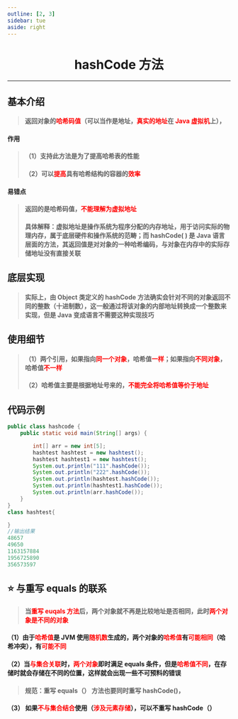 ```yaml
---
outline: [2, 3]
sidebar: tue
aside: right
---
```


<h1 style="text-align: center; font-weight: bold;">hashCode 方法</h1>

---

## 基本介绍

> #### 返回对象的<span style="color:red">哈希码值</span>（可以当作是地址，<span style="color:red">真实的地址</span>在 <span style="color:red">Java 虚拟机</span>上），

#### 作用

> #### （1）支持此方法是为了提高哈希表的性能
>
> #### （2）可以<span style="color:red">提高</span>具有哈希结构的容器的<span style="color:red">效率</span>

#### 易错点

> #### 返回的是哈希码值，<span style="color:red">不能理解为虚拟地址</span>
>
> #### 具体解释：虚拟地址是操作系统为程序分配的内存地址，用于访问实际的物理内存，属于底层硬件和操作系统的范畴；而 hashCode( ) 是 Java 语言层面的方法，其返回值是对对象的一种哈希编码，与对象在内存中的实际存储地址没有直接关联

## 底层实现

> #### 实际上，由 Object 类定义的 hashCode 方法确实会针对不同的对象返回不同的整数（十进制数），这一般通过将该对象的内部地址转换成一个整数来实现，但是 Java 变成语言不需要这种实现技巧

## 使用细节

> #### （1）两个引用，如果指向<span style="color:red">同一个对象</span>，哈希值<span style="color:red">一样</span>；如果指向<span style="color:red">不同对象</span>，哈希值<span style="color:red">不一样</span>
>
> #### （2）哈希值主要是根据地址号来的，<span style="color:red">不能完全将哈希值等价于地址</span>

## 代码示例

```java
public class hashcode {
    public static void main(String[] args) {

        int[] arr = new int[5];
        hashtest hashtest = new hashtest();
        hashtest hashtest1 = new hashtest();
        System.out.println("111".hashCode());
        System.out.println("222".hashCode());
        System.out.println(hashtest.hashCode());
        System.out.println(hashtest1.hashCode());
        System.out.println(arr.hashCode());
    }
}
class hashtest{

}
//输出结果
48657
49650
1163157884
1956725890
356573597
```

## ⭐ 与重写 equals 的联系

> #### 当<span style="color:red">重写 euqals 方法</span>后，两个对象就不再是比较地址是否相同，此时<span style="color:red">两个对象是不同的对象</span>

#### （1）由于<span style="color:red">哈希值</span>是 JVM 使用<span style="color:red">随机数</span>生成的，两个对象的<span style="color:red">哈希值</span>有<span style="color:red">可能相同</span>（哈希冲突），有<spnn style="color:red">可能不同</spnn>

#### （2）当<span style="color:red">与集合关联</span>时，<span style="color:red">两个对象</span>即时满足 equals 条件，但是<span style="color:red">哈希值不同</span>，在存储时就会存储在不同的位置，这样就会出现一些不可预料的错误

> #### 规范：重写 equals（） 方法也要同时重写 hashCode()，

#### （3） 如果<span style="color:red">不与集合结合</span>使用（<span style="color:red">涉及元素存储</span>），可以不重写 hashCode（）
